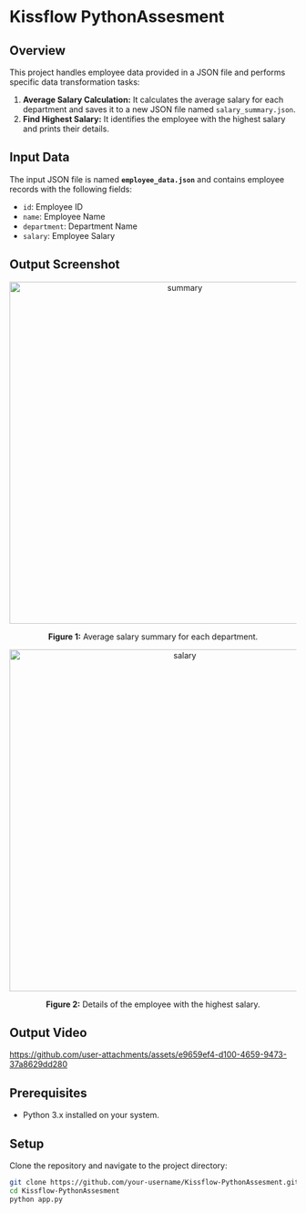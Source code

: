 # Kissflow PythonAssesment

## Overview
This project handles employee data provided in a JSON file and performs specific data transformation tasks:

1. **Average Salary Calculation:** It calculates the average salary for each department and saves it to a new JSON file named `salary_summary.json`.
2. **Find Highest Salary:** It identifies the employee with the highest salary and prints their details.

## Input Data
The input JSON file is named **`employee_data.json`** and contains employee records with the following fields:
- `id`: Employee ID
- `name`: Employee Name
- `department`: Department Name
- `salary`: Employee Salary

## Output Screenshot

<div align="center">
    <img src="https://github.com/user-attachments/assets/19270d7a-806a-4e9d-b74f-4e58fd33bb2c" alt="summary" width="600">
    <p><b>Figure 1:</b> Average salary summary for each department.</p>
</div>

<div align="center">
    <img src="https://github.com/user-attachments/assets/17fd8970-edb8-44b1-9864-0b7f67ffe207" alt="salary" width="600">
    <p><b>Figure 2:</b> Details of the employee with the highest salary.</p>
</div>

## Output Video


https://github.com/user-attachments/assets/e9659ef4-d100-4659-9473-37a8629dd280





## Prerequisites

- Python 3.x installed on your system.

## Setup

Clone the repository  and navigate to the project directory:

```bash
git clone https://github.com/your-username/Kissflow-PythonAssesment.git
cd Kissflow-PythonAssesment
python app.py


